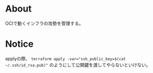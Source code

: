 # About
OCIで動くインフラの攻勢を管理する。

# Notice
applyの際、 `terraform apply -var="ssh_public_key=$(cat ~/.ssh/id_rsa.pub)"` のようにして公開鍵を渡してやらないといけない。
